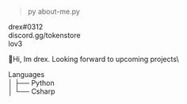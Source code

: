  > py about-me.py
               
             
   drex#0312\
   discord.gg/tokenstore\
   lov3
 
 
 
👋Hi, Im drex. Looking forward to upcoming projects\
                      
Languages\
│   ├── Python\
│   └── Csharp


 


                     
                    
